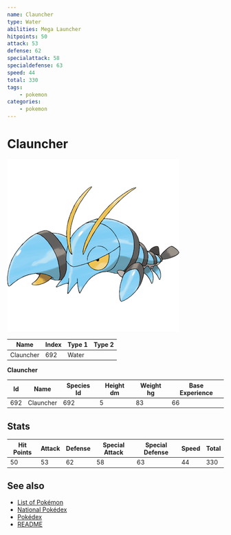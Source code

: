```yaml
---
name: Clauncher
type: Water
abilities: Mega Launcher
hitpoints: 50
attack: 53
defense: 62
specialattack: 58
specialdefense: 63
speed: 44
total: 330
tags:
    - pokemon
categories:
    - pokemon
---
```


# Clauncher


![Clauncher](images/692.png)

| **Name** | **Index** | **Type 1** | **Type 2** |
|----|----|----|----|
| Clauncher | 692 | Water  |  |

**Clauncher** 




| **Id** | **Name** | **Species Id** | **Height dm** | **Weight hg** | **Base Experience** |
|--------|----------|----------------|------------|------------|---------------------|
| 692 | Clauncher | 692 | 5 | 83 | 66 |



## Stats

| **Hit Points** | **Attack** | **Defense** | **Special Attack** | **Special Defense** | **Speed** | **Total** |
|----------------|------------|-------------|--------------------|---------------------|-----------|-----------|
| 50 | 53 | 62 | 58 | 63 | 44 | 330 |

## See also

- [List of Pokémon](../pokemon.md)
- [National Pokédex](../national_pokedex.md)
- [Pokédex](../pokedex.md)
- [README](../README.md)
